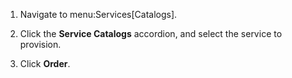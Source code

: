 1.  Navigate to menu:Services\[Catalogs\].

2.  Click the **Service Catalogs** accordion, and select the service to
    provision.

3.  Click **Order**.
